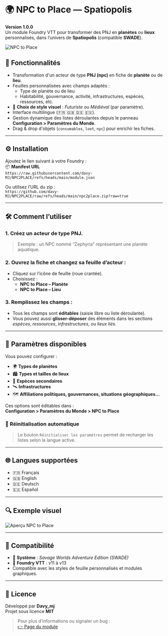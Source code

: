 # 🌍 NPC to Place — Spatiopolis

**Version 1.0.0**  
Un module Foundry VTT pour transformer des PNJ en **planètes** ou **lieux** personnalisés, dans l’univers de **Spatiopolis** (compatible **SWADE**).

![NPC to Place](https://www.stream-adventure.fr/npc2place/setup-cover.png)

## 🧩 Fonctionnalités

- Transformation d'un acteur de type **PNJ (npc)** en fiche de **planète** ou de **lieu**.
- Feuilles personnalisées avec champs adaptés :
  - Type de planète ou de lieu
  - Habitabilité, gouvernance, activité, infrastructures, espèces, ressources, etc.
- 🎨 **Choix de style visuel** : *Futuriste* ou *Médiéval* (par paramètre).
- Interface multilingue (🇫🇷 🇬🇧 🇩🇪 🇪🇸).
- Gestion dynamique des listes déroulantes depuis le panneau **Configuration > Paramètres du Monde**.
- Drag & drop d'objets (`consumables`, `loot`, `npc`) pour enrichir les fiches.

---

## ⚙️ Installation

Ajoutez le lien suivant à votre Foundry :  
📦 **Manifest URL**  
`https://raw.githubusercontent.com/davy-MJ/NPC2PLACE/refs/heads/main/module.json`

Ou utilisez l’URL du zip :  
`https://github.com/davy-MJ/NPC2PLACE/raw/refs/heads/main/npc2place.zip?raw=true`

---

## 🛠️ Comment l’utiliser

### 1. Créez un acteur de type **PNJ**.
> Exemple : un NPC nommé “Zephyria” représentant une planète aquatique.

### 2. Ouvrez la fiche et changez sa **feuille d’acteur** :
- Cliquez sur l’icône de feuille (roue crantée).
- Choisissez :  
  - **NPC to Place – Planète**  
  - **NPC to Place – Lieu**

### 3. Remplissez les champs :
- Tous les champs sont **éditables** (saisie libre ou liste déroulante).
- Vous pouvez aussi **glisser-déposer** des éléments dans les sections *espèces*, *ressources*, *infrastructures*, ou *lieux liés*.

---

## 🔧 Paramètres disponibles

Vous pouvez configurer :

- 🌍 **Types de planètes**  
- 🏙️ **Types et tailles de lieux**  
- 🧬 **Espèces secondaires**  
- 🛰️ **Infrastructures**  
- 🗺️ **Affiliations politiques, gouvernances, situations géographiques...**

Ces options sont éditables dans :  
**Configuration > Paramètres du Monde > NPC to Place**

### 🧼 Réinitialisation automatique
> Le bouton `Réinitialiser les paramètres` permet de recharger les listes selon la langue active.

---

## 🌐 Langues supportées

- 🇫🇷 Français  
- 🇬🇧 English  
- 🇩🇪 Deutsch  
- 🇪🇸 Español  

---

## 🔍 Exemple visuel

![Aperçu NPC to Place](https://www.stream-adventure.fr/npc2place/setup-cover.png)

---

## 🤝 Compatibilité

- 🎲 **Système** : *Savage Worlds Adventure Edition (SWADE)*
- 🧠 **Foundry VTT** : v11 à v13
- Compatible avec les styles de feuille personnalisés et modules graphiques.

---

## 📜 Licence

Développé par **Davy_mj**  
Projet sous licence **MIT**

> Pour plus d’informations ou signaler un bug :  
[👉 Page du module](https://www.stream-adventure.fr/npc2place/)
